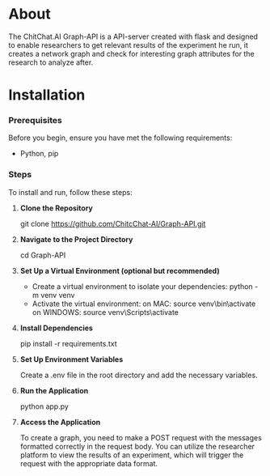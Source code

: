 # About

The ChitChat.AI Graph-API is a API-server created with flask and designed to enable researchers to get relevant results of the experiment he run, it creates a network graph and check for interesting graph attributes for the research to analyze after.

# Installation

### Prerequisites
Before you begin, ensure you have met the following requirements:
- Python, pip 


### Steps
To install and run, follow these steps:

1. **Clone the Repository**  

   git clone https://github.com/ChitcChat-AI/Graph-API.git

2. **Navigate to the Project Directory**

   cd Graph-API

3. **Set Up a Virtual Environment (optional but recommended)**
    
    - Create a virtual environment to isolate your dependencies:
        python -m venv venv
    - Activate the virtual environment:
        on MAC: source venv\bin\activate
        on WINDOWS: source venv\Scripts\activate


4. **Install Dependencies**

   pip install -r requirements.txt

5. **Set Up Environment Variables**

   Create a .env file in the root directory and add the necessary variables.

6. **Run the Application**

   python app.py

7. **Access the Application**

   To create a graph, you need to make a POST request with the messages formatted correctly in the request body. You can utilize the researcher platform to view the results of an experiment, which will trigger the request with the appropriate data format.
